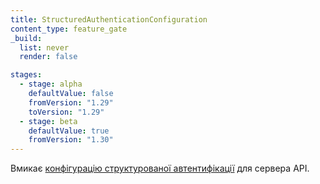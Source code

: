 ```yaml
---
title: StructuredAuthenticationConfiguration
content_type: feature_gate
_build:
  list: never
  render: false

stages:
  - stage: alpha 
    defaultValue: false
    fromVersion: "1.29"
    toVersion: "1.29"
  - stage: beta
    defaultValue: true
    fromVersion: "1.30"  
---
```

Вмикає [конфігурацію структурованої автентифікації](/uk/docs/reference/access-authn-authz/authentication/#configuring-the-api-server) для сервера API.
